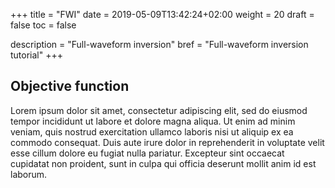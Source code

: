 +++
title = "FWI"
date = 2019-05-09T13:42:24+02:00
weight = 20
draft = false
toc = false

description = "Full-waveform inversion"
bref = "Full-waveform inversion tutorial"
+++

## Objective function

Lorem ipsum dolor sit amet, consectetur adipiscing elit, sed do eiusmod tempor incididunt ut labore et dolore magna aliqua. Ut enim ad minim veniam, quis nostrud exercitation ullamco laboris nisi ut aliquip ex ea commodo consequat. Duis aute irure dolor in reprehenderit in voluptate velit esse cillum dolore eu fugiat nulla pariatur. Excepteur sint occaecat cupidatat non proident, sunt in culpa qui officia deserunt mollit anim id est laborum.
